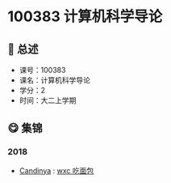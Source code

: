 # 100383 计算机科学导论

## :rocket: 总述

* 课号：100383
* 课名：计算机科学导论
* 学分：2
* 时间：大二上学期

## :yum: 集锦

### 2018

* [Candinya](https://github.com/Candinya) : [wxc 吃面包](https://github.com/Candinya/ItCS-WebGames)